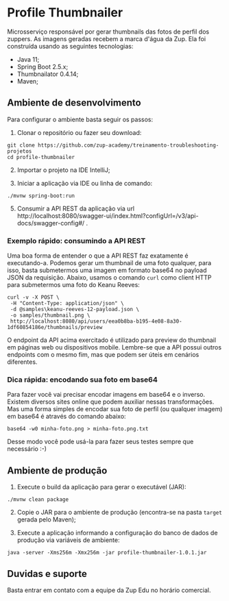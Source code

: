 # Profile Thumbnailer

Microsserviço responsável por gerar thumbnails das fotos de perfil dos zuppers. As imagens geradas recebem a marca d'água da Zup. Ela foi construída
usando as seguintes tecnologias:

- Java 11;
- Spring Boot 2.5.x;
- Thumbnailator 0.4.14;
- Maven;

## Ambiente de desenvolvimento

Para configurar o ambiente basta seguir os passos:

1. Clonar o repositório ou fazer seu download:

```shell
git clone https://github.com/zup-academy/treinamento-troubleshooting-projetos
cd profile-thumbnailer
```

2. Importar o projeto na IDE IntelliJ;

3. Iniciar a aplicação via IDE ou linha de comando:

```shell
./mvnw spring-boot:run
``` 

5. Consumir a API REST da aplicação via url http://localhost:8080/swagger-ui/index.html?configUrl=/v3/api-docs/swagger-config#/ .

### Exemplo rápido: consumindo a API REST

Uma boa forma de entender o que a API REST faz exatamente é executando-a. Podemos gerar um thumbnail de uma foto qualquer, para isso, basta submetermos uma imagem em formato base64 no payload JSON da requisição. Abaixo, usamos o comando `curl` como client HTTP para submetermos uma foto do Keanu Reeves:

```shell
curl -v -X POST \
 -H "Content-Type: application/json" \
 -d @samples\keanu-reeves-12-payload.json \
 -o samples/thumbnail.png \
 http://localhost:8080/api/users/eea0b8ba-b195-4e08-8a30-1df60854186e/thumbnails/preview
```

O endpoint da API acima exercitado é utilizado para preview do thumbnail em páginas web ou dispositivos mobile. Lembre-se que a API possui outros endpoints com o mesmo fim, mas que podem ser úteis em cenários diferentes.

### Dica rápida: encodando sua foto em base64

Para fazer você vai precisar encodar imagens em base64 e o inverso. Existem diversos sites online que podem auxiliar nessas transformações. Mas uma forma simples de encodar sua foto de perfil (ou qualquer imagem) em base64 é através do comando abaixo:
```shell
base64 -w0 minha-foto.png > minha-foto.png.txt
```

Desse modo você pode usá-la para fazer seus testes sempre que necessário :-)

## Ambiente de produção

1. Execute o build da aplicação para gerar o executável (JAR):
```shell
./mvnw clean package
```

2. Copie o JAR para o ambiente de produção (encontra-se na pasta `target` gerada pelo Maven);

3. Execute a aplicação informando a configuração do banco de dados de produção via variáveis de ambiente:
```
java -server -Xms256m -Xmx256m -jar profile-thumbnailer-1.0.1.jar
```

## Duvidas e suporte

Basta entrar em contato com a equipe da Zup Edu no horário comercial. 